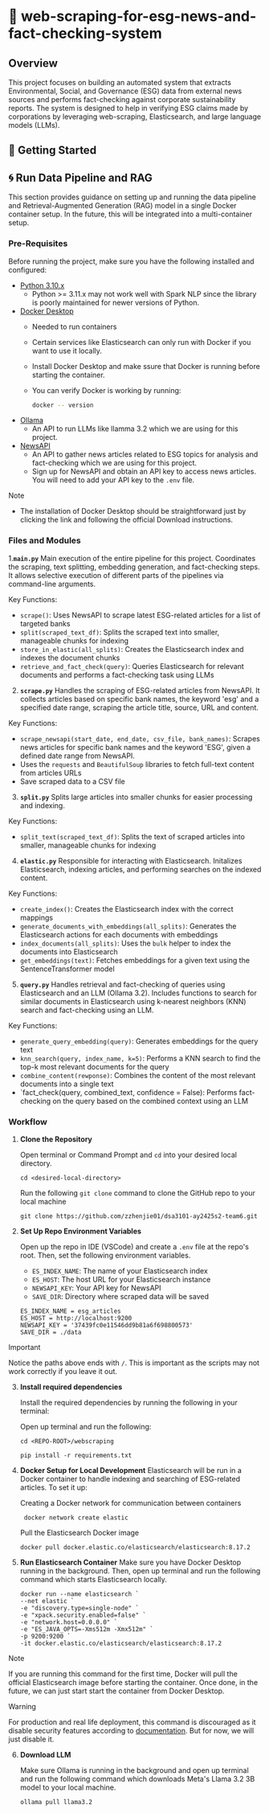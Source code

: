 # 🤖 web-scraping-for-esg-news-and-fact-checking-system

## Overview
This project focuses on building an automated system that extracts Environmental, Social, and Governance (ESG) data from external news sources and performs fact-checking against corporate sustainability reports.
The system is designed to help in verifying ESG claims made by corporations by leveraging web-scraping, Elasticsearch, and large language models (LLMs).

## 🚀 Getting Started
## 🌀 Run Data Pipeline and RAG
This section provides guidance on setting up and running the data pipeline and Retrieval-Augmented Generation (RAG) model in a single Docker container setup.
In the future, this will be integrated into a multi-container setup. 

### Pre-Requisites
Before running the project, make sure you have the following installed and configured:

- [Python 3.10.x](https://www.python.org/downloads/)
  - Python >= 3.11.x may not work well with Spark NLP since the library is poorly maintained for newer versions of Python.
- [Docker Desktop](https://www.docker.com/products/docker-desktop/)
  - Needed to run containers 
  - Certain services like Elasticsearch can only run with Docker if you want to use it locally.
  - Install Docker Desktop and make ssure that Docker is running before starting the container.
  - You can verify Docker is working by running:
  
    ```bash
    docker -- version
    ```
- [Ollama](https://ollama.com/)
  - An API to run LLMs like llamma 3.2 which we are using for this project.
- [NewsAPI](https://newsapi.org/)
  - An API to gather news articles related to ESG topics for analysis and fact-checking which we are using for this project.
  - Sign up for NewsAPI and obtain an API key to access news articles. You will need to add your API key to the `.env` file.
  

>[!NOTE]
>
>- The installation of Docker Desktop should be straightforward just by clicking the link and following the official Download instructions.


### Files and Modules
1.**`main.py`**
Main execution of the entire pipeline for this project. 
Coordinates the scraping, text splitting, embedding generation, and fact-checking steps. 
It allows selective execution of different parts of the pipelines via command-line arguments.

Key Functions:
- `scrape()`: Uses NewsAPI to scrape latest ESG-related articles for a list of targeted banks
- `split(scraped_text_df)`: Splits the scraped text into smaller, manageable chunks for indexing
- `store_in_elastic(all_splits)`: Creates the Elasticsearch index and indexes the document chunks
- `retrieve_and_fact_check(query)`: Queries Elasticsearch for relevant documents and performs a fact-checking task using LLMs

2. **`scrape.py`**
Handles the scraping of ESG-related articles from NewsAPI.
It collects articles based on specific bank names, the keyword 'esg' and a specified date range, scraping the article title, source, URL and content.

Key Functions:
- `scrape_newsapi(start_date, end_date, csv_file, bank_names)`: Scrapes news articles for specific bank names and the keyword 'ESG', given a defined date range from NewsAPI. 
- Uses the `requests` and `BeautifulSoup` libraries to fetch full-text content from articles URLs
- Save scraped data to a CSV file
  
3. **`split.py`**
Splits large articles into smaller chunks for easier processing and indexing.

Key Functions:
- `split_text(scraped_text_df)`: Splits the text of scraped articles into smaller, manageable chunks for indexing

4. **`elastic.py`**
Responsible for interacting with Elasticsearch. Initalizes Elasticsearch, indexing articles, and performing searches on the indexed content.

Key Functions:
- `create_index()`: Creates the Elasticsearch index with the correct mappings
- `generate_documents_with_embeddings(all_splits)`: Generates the Elasticsearch actions for each documents with embeddings
- `index_documents(all_splits)`: Uses the `bulk` helper to index the documents into Elasticsearch
- `get_embeddings(text)`: Fetches embeddings for a given text using the SentenceTransformer model

5. **`query.py`**
Handles retrieval and fact-checking of queries using Elasticsearch and an LLM (Ollama 3.2).
Includes functions to search for similar documents in Elasticsearch using k-nearest neighbors (KNN) search and fact-checking using an LLM.

Key Functions:
- `generate_query_embedding(query)`: Generates embeddings for the query text
- `knn_search(query, index_name, k=5)`: Performs a KNN search to find the top-k most relevant documents for the query
- `combine_content(rewponse)`: Combines the content of the most relevant documents into a single text
- `fact_check(query, combined_text, confidence = False): Performs fact-checking on the query based on the combined context using an LLM

### Workflow

1. **Clone the Repository**

   Open terminal or Command Prompt and `cd` into your desired local directory.
  
    ```shell
    cd <desired-local-directory>
    ```
    
   Run the following `git clone` command to clone the GitHub repo to your local machine
  
    ```shell
    git clone https://github.com/zzhenjie01/dsa3101-ay2425s2-team6.git
    ```
    
2. **Set Up Repo Environment Variables**
   
   Open up the repo in IDE (VSCode) and create a `.env` file at the repo's root.
   Then, set the following environment variables.
   
    - `ES_INDEX_NAME`: The name of your Elasticsearch index
    - `ES_HOST`: The host URL for your Elasticsearch instance
    - `NEWSAPI_KEY`: Your API key for NewsAPI
    - `SAVE_DIR`: Directory where scraped data will be saved
  
    ```text
    ES_INDEX_NAME = esg_articles
    ES_HOST = http://localhost:9200
    NEWSAPI_KEY = '37439fc0e11546dd9b81a6f698800573'
    SAVE_DIR = ./data 
    ```
  >[!IMPORTANT]
  > Notice the paths above ends with `/`. This is important as the scripts may not work correctly if you leave it out.


3. **Install required dependencies**
   
   Install the required dependencies by running the following in your terminal:
   
   Open up terminal and run the following:
  
    ```shell
    cd <REPO-ROOT>/webscraping
    ```
  
    ```shell
    pip install -r requirements.txt
    ``` 

4. **Docker Setup for Local Development**
   Elasticsearch will be run in a Docker container to handle indexing and searching of ESG-related articles. To set it up:

   Creating a Docker network for communication between containers

   ```shell 
    docker network create elastic
   ```

   Pull the Elasticsearch Docker image

   ```shell
   docker pull docker.elastic.co/elasticsearch/elasticsearch:8.17.2
   ```

5. **Run Elasticsearch Container**
   Make sure you have Docker Desktop running in the background. Then, open up terminal and run the following command which starts Elasticsearch locally.
   
   ```shell
   docker run --name elasticsearch `
   --net elastic `
   -e "discovery.type=single-node" `
   -e "xpack.security.enabled=false" `
   -e "network.host=0.0.0.0" `
   -e "ES_JAVA_OPTS=-Xms512m -Xmx512m" `
   -p 9200:9200 `
   -it docker.elastic.co/elasticsearch/elasticsearch:8.17.2
   ```
    
  >[!Note]
  > If you are running this command for the first time, Docker will pull the official Elasticsearch image before starting the container.
  > Once done, in the future, we can just start start the container from Docker Desktop.

  >[!WARNING]
  > For production and real life deployment, this command is discouraged as it disable security features according to [documentation](https://python.langchain.com/docs/integrations/vectorstores/elasticsearch/).
  > But for now, we will just disable it.

6. **Download LLM**
  
    Make sure Ollama is running in the background and open up terminal and run the following command
    which downloads Meta's Llama 3.2 3B model to your local machine.
  
    ```shell
    ollama pull llama3.2
    ```
